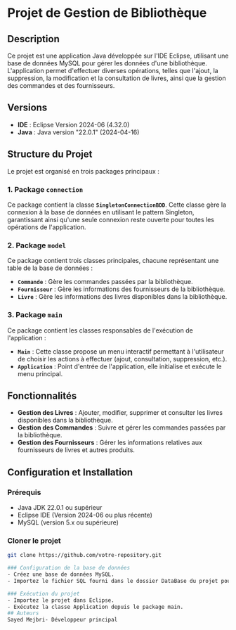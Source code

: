 
# Projet de Gestion de Bibliothèque

## Description

Ce projet est une application Java développée sur l'IDE Eclipse, utilisant une base de données MySQL pour gérer les données d'une bibliothèque. L'application permet d'effectuer diverses opérations, telles que l'ajout, la suppression, la modification et la consultation de livres, ainsi que la gestion des commandes et des fournisseurs.

## Versions

- **IDE** : Eclipse Version 2024-06 (4.32.0)
- **Java** : Java version "22.0.1" (2024-04-16)

## Structure du Projet

Le projet est organisé en trois packages principaux :

### 1. Package `connection`

Ce package contient la classe **`SingletonConnectionBDD`**. Cette classe gère la connexion à la base de données en utilisant le pattern Singleton, garantissant ainsi qu'une seule connexion reste ouverte pour toutes les opérations de l'application.

### 2. Package `model`

Ce package contient trois classes principales, chacune représentant une table de la base de données :

- **`Commande`** : Gère les commandes passées par la bibliothèque.
- **`Fournisseur`** : Gère les informations des fournisseurs de la bibliothèque.
- **`Livre`** : Gère les informations des livres disponibles dans la bibliothèque.

### 3. Package `main`

Ce package contient les classes responsables de l'exécution de l'application :

- **`Main`** : Cette classe propose un menu interactif permettant à l'utilisateur de choisir les actions à effectuer (ajout, consultation, suppression, etc.).
- **`Application`** : Point d'entrée de l'application, elle initialise et exécute le menu principal.

## Fonctionnalités

- **Gestion des Livres** : Ajouter, modifier, supprimer et consulter les livres disponibles dans la bibliothèque.
- **Gestion des Commandes** : Suivre et gérer les commandes passées par la bibliothèque.
- **Gestion des Fournisseurs** : Gérer les informations relatives aux fournisseurs de livres et autres produits.

## Configuration et Installation

### Prérequis

- Java JDK 22.0.1 ou supérieur
- Eclipse IDE (Version 2024-06 ou plus récente)
- MySQL (version 5.x ou supérieure)

### Cloner le projet

```bash
git clone https://github.com/votre-repository.git

### Configuration de la base de données
- Créez une base de données MySQL.
- Importez le fichier SQL fourni dans le dossier DataBase du projet pour créer les tables nécessaires.

### Exécution du projet
- Importez le projet dans Eclipse.
- Exécutez la classe Application depuis le package main.
## Auteurs
Sayed Mejbri- Développeur principal

